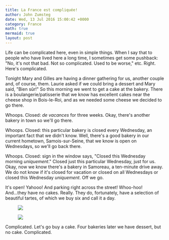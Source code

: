 ```yaml
---
title: La France est compliquée!
author: John Zumsteg
date: Wed, 13 Jul 2016 15:00:42 +0000
category: France
math: true
mermaid: true
layout: post
---
```

Life can be complicated here, even in simple things. When I say that to people who have lived here a long time, I sometimes get some pushback: "No, it's not that bad. Not so complicated. Used to be worse," etc. Right. Here's complicated.

Tonight Mary and Gilles are having a dinner gathering for us, another couple and, of course, them. Laurie asked if we could bring a dessert and Mary said, "Bien sûr!" So this morning we went to get a cake at the bakery. There is a boulangerie/patisserie that we know has excellent cakes near the cheese shop in Bois-le-Roi, and as we needed some cheese we decided to go there.

Whoops. Closed: *de vacances* for three weeks. Okay, there's another bakery in town so we'll go there.

Whoops. Closed: this particular bakery is closed every Wednesday, an important fact that we didn't know. Well, there's a good bakery in our current hometown, Samois-sur-Seine, that we know is open on Wednesdays, so we'll go back there.

Whoops. Closed: sign in the window says, "Closed this Wednesday morning *uniquement*." Closed just this particular Wednesday, just for us. Okay, now we know there's a bakery in Samoreau, a ten-minute drive away. We do not know if it's closed for vacation or closed on all Wednesdays or closed this Wednesday *uniquement*. Off we go.

It's open! Yahooo! And parking right across the street! Whoo-hoo! And...they have no cakes. Really. They do, fortunately, have a selection of beautiful tartes, of which we buy six and call it a day.

<figure>
	<img src="{{site.url}}/assets/images/2016/07/tarte_box.jpg"/>
	<figcaption></figcaption>
</figure>

 <figure>
	<img src="{{site.url}}/assets/images/2016/07/Untitled-2.png"/>
	<figcaption></figcaption>
</figure>



Complicated. Let's go buy a cake. Four bakeries later we have dessert, but no cake. Complicated.
